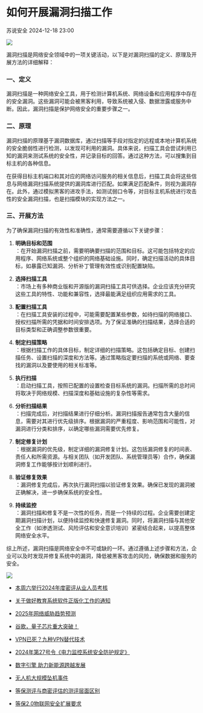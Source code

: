 #  如何开展漏洞扫描工作   
 苏说安全   2024-12-18 23:00  
  
![](https://mmbiz.qpic.cn/mmbiz_gif/rhsQ9Zdul6ia8J72W1VEKKHgh8cyiagzoyyHN48oVlucmNj3PsLyQsZyuIyyVM73C6ntVGN0T9ouKyuOVeo1w7oA/640?wx_fmt=gif "")  
  
漏洞扫描是网络安全领域中的一项关键活动，以下是对漏洞扫描的定义、原理及开展方法的详细解释：  
### 一、定义  
  
漏洞扫描是一种网络安全工具，用于检测计算机系统、网络设备和应用程序中存在的安全漏洞。这些漏洞可能会被黑客利用，导致系统被入侵、数据泄露或服务中断。因此，漏洞扫描是保护网络安全的重要步骤之一。  
### 二、原理  
  
漏洞扫描的原理基于漏洞数据库，通过扫描等手段对指定的远程或本地计算机系统的安全脆弱性进行检测，以发现可利用的漏洞。具体来说，扫描工具会尝试利用已知的漏洞来测试系统的安全性，并记录目标的回答。通过这种方法，可以搜集到目标主机的各种信息。  
  
在获得目标主机端口和其对应的网络访问服务的相关信息后，扫描工具会将这些信息与网络漏洞扫描系统提供的漏洞库进行匹配。如果满足匹配条件，则视为漏洞存在。此外，通过模拟黑客的进攻手法，如测试弱口令等，对目标主机系统进行攻击性的安全漏洞扫描，也是扫描模块的实现方法之一。  
### 三、开展方法  
  
为了确保漏洞扫描的有效性和准确性，通常需要遵循以下关键步骤：  
1. **明确目标和范围**  
：在开始漏洞扫描之前，需要明确要扫描的范围和目标。这可能包括特定的应用程序、网络系统或整个组织的网络基础设施。同时，确定扫描活动的具体目标，如暴露已知漏洞、分析补丁管理有效性或识别配置缺陷。  
  
1. **选择扫描工具**  
：市场上有多种商业版和开源版的漏洞扫描工具可供选择。企业应该充分研究这些工具的特性、功能和兼容性，选择最能满足组织应用需求的工具。  
  
1. **配置扫描工具**  
：在扫描工具安装的过程中，可能需要配置某些参数，如待扫描的网络接口、授权扫描所需的凭据和时间安排选项。为了保证准确的扫描结果，选择合适的目标类型和正确调整参数很重要。  
  
1. **制定扫描策略**  
：根据扫描工作的具体目标，制定详细的扫描策略。这包括确定目标、创建扫描任务、设置扫描的深度和方法等。通过策略指定要扫描的系统或网络、要查找的漏洞以及要使用的相关标准等。  
  
1. **执行扫描**  
：启动扫描工具，按照已配置的设置检查目标系统的漏洞。扫描所需的总时间将取决于网络规模、扫描深度和基础设施的复杂性等需求。  
  
1. **分析扫描结果**  
：扫描完成后，对扫描结果进行仔细分析。漏洞扫描报告通常包含大量的信息，需要对其进行优先级排序。根据漏洞的严重程度、影响范围和可能性，对漏洞进行分类和排序，以确定哪些漏洞需要优先修复。  
  
1. **制定修复计划**  
：根据漏洞的优先级，制定详细的漏洞修复计划。这包括漏洞修复的时间表、责任人和所需资源。与相关团队（如开发团队、系统管理员等）合作，确保漏洞修复工作能够按计划顺利进行。  
  
1. **验证修复效果**  
：漏洞修复完成后，再次执行漏洞扫描以验证修复效果。确保已发现的漏洞被正确解决，进一步确保系统的安全性。  
  
1. **持续监控**  
：漏洞扫描和修复不是一次性的任务，而是一个持续的过程。企业需要创建定期漏洞扫描计划，以便持续监控和快速修复漏洞。同时，将漏洞扫描与其他安全工作（如渗透测试、风险评估和安全意识培训）紧密结合起来，以提高整体网络安全水平。  
  
综上所述，漏洞扫描是网络安全中不可或缺的一环。通过遵循上述步骤和方法，企业可以及时发现并修复系统中的漏洞，降低被黑客攻击的风险，确保数据和服务的安全。  
  
  
![](https://mmbiz.qpic.cn/mmbiz_gif/rhsQ9Zdul6h0zGyibPD97X56ABUAlsArHRLbGnO3850XHPCtWT95ka4saD6UibbwEsCs8iapW3At1yV4zWaHAw6ZA/640?wx_fmt=gif&wxfrom=5&wx_lazy=1&tp=webp "")  
  
- [本周六举行2024年度密评从业人员考核](https://mp.weixin.qq.com/s?__biz=Mzg5OTg5OTI1NQ==&mid=2247489467&idx=1&sn=5c6dfa3003de97d19e34c9cc46d1c2ff&scene=21#wechat_redirect)  
  
  
- [关于做好教育系统软件正版化工作的通知](https://mp.weixin.qq.com/s?__biz=Mzg5OTg5OTI1NQ==&mid=2247489455&idx=1&sn=8eaa4a4db97e8ce0360721b41c707214&scene=21#wechat_redirect)  
  
  
- [2025年网络威胁趋势预测](https://mp.weixin.qq.com/s?__biz=Mzg5OTg5OTI1NQ==&mid=2247489442&idx=1&sn=e89904779cc1c2c4cef7925b6a809e08&scene=21#wechat_redirect)  
  
  
- [谷歌，量子芯片重大突破！](https://mp.weixin.qq.com/s?__biz=Mzg5OTg5OTI1NQ==&mid=2247489430&idx=1&sn=e68d7d4bd9c95243665d9ea4ef778562&scene=21#wechat_redirect)  
  
  
- [VPN已死？九种VPN替代技术](https://mp.weixin.qq.com/s?__biz=Mzg5OTg5OTI1NQ==&mid=2247489423&idx=1&sn=d64718923618d0a1ed1f1f4192bfc2cb&scene=21#wechat_redirect)  
  
  
- [2024年第27号令《电力监控系统安全防护规定》](https://mp.weixin.qq.com/s?__biz=Mzg5OTg5OTI1NQ==&mid=2247489420&idx=1&sn=bffac0e9e6364b249bd4b3fc96147516&scene=21#wechat_redirect)  
  
  
- [数字引擎 助力新能源跨越发展](https://mp.weixin.qq.com/s?__biz=Mzg5OTg5OTI1NQ==&mid=2247489412&idx=1&sn=741d79a29e8e515b243565edc105ee54&scene=21#wechat_redirect)  
  
  
- [无人机大规模坠机事件](https://mp.weixin.qq.com/s?__biz=Mzg5OTg5OTI1NQ==&mid=2247489399&idx=1&sn=7caa74f1d800a80001a12176c924c9dd&scene=21#wechat_redirect)  
  
  
- [等保测评与商密评估的测评层面区别](https://mp.weixin.qq.com/s?__biz=Mzg5OTg5OTI1NQ==&mid=2247489391&idx=1&sn=2b0f93930d91cb545a8c5efeee885648&scene=21#wechat_redirect)  
  
  
- [等保2.0物联网安全扩展要求](https://mp.weixin.qq.com/s?__biz=Mzg5OTg5OTI1NQ==&mid=2247489370&idx=1&sn=f64c6861f1c3bb92db297884fc29f1bc&scene=21#wechat_redirect)  
  
  
  
  
